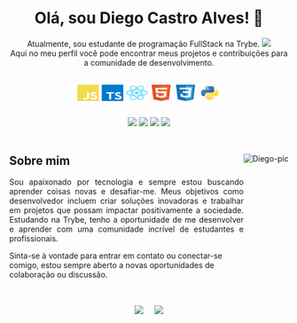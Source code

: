 <div align="center">
<h1>Olá, sou Diego Castro Alves! 👋</h1>

Atualmente, sou estudante de programação FullStack na Trybe. <a href="https://www.betrybe.com" target="_blank"><img src="https://t1.gstatic.com/faviconV2?client=SOCIAL&type=FAVICON&fallback_opts=TYPE,SIZE,URL&url=https://www.betrybe.com/&size=16"></a><br>Aqui no meu perfil você pode encontrar meus projetos e contribuições para a comunidade de desenvolvimento.

<div style="display: inline_block"><br>
  <img align="center" alt="Diego-Js" height="30" width="40" src="https://raw.githubusercontent.com/devicons/devicon/master/icons/javascript/javascript-plain.svg">
  <img align="center" alt="Diego-Ts" height="30" width="40" src="https://raw.githubusercontent.com/devicons/devicon/master/icons/typescript/typescript-plain.svg">
  <img align="center" alt="Diego-React" height="30" width="40" src="https://raw.githubusercontent.com/devicons/devicon/master/icons/react/react-original.svg">
  <img align="center" alt="Diego-HTML" height="30" width="40" src="https://raw.githubusercontent.com/devicons/devicon/master/icons/html5/html5-original.svg">
  <img align="center" alt="Diego-CSS" height="30" width="40" src="https://raw.githubusercontent.com/devicons/devicon/master/icons/css3/css3-original.svg">
  <img align="center" alt="Diego-Python" height="30" width="40" src="https://raw.githubusercontent.com/devicons/devicon/master/icons/python/python-original.svg">

</div>

##

<div>
  <a href="https://www.linkedin.com/in/diego-castro-alves/" target="_blank"><img src="https://img.shields.io/badge/-LinkedIn-%230077B5?style=for-the-badge&logo=linkedin&logoColor=white" target="_blank"></a>
  <a href = "mailto:diego.castroalves0@gmail.com"><img src="https://img.shields.io/badge/-Gmail-%23333?style=for-the-badge&logo=gmail&logoColor=white" target="_blank"></a>
  <a href="https://www.instagram.com/diego.castroow/" target="_blank"><img src="https://img.shields.io/badge/-Instagram-%23E4405F?style=for-the-badge&logo=instagram&logoColor=white" target="_blank"></a>
  <a href="https://discord.gg/ZH3ukaUC" rel="nofollow"><img src="https://camo.githubusercontent.com/3f990cfefb64f13d28397fe586c3aa38a81fde585de479205d63c79363ebe07a/68747470733a2f2f696d672e736869656c64732e696f2f62616467652f446973636f72642d3732383944413f7374796c653d666f722d7468652d6261646765266c6f676f3d646973636f7264266c6f676f436f6c6f723d7768697465" data-canonical-src="https://img.shields.io/badge/Discord-7289DA?style=for-the-badge&amp;logo=discord&amp;logoColor=white" style="max-width: 100%;"></a>
   
</div>
</div>
<br>

<div>
<img align="right" alt="Diego-pic" height="200" src="https://cdn.discordapp.com/attachments/961693429480448070/1065779301993168967/githubImg.png">

## Sobre mim

<p align="justify">
Sou apaixonado por tecnologia e sempre estou buscando aprender coisas novas e desafiar-me. Meus objetivos como desenvolvedor incluem criar soluções inovadoras e trabalhar em projetos que possam impactar positivamente a sociedade. Estudando na Trybe, tenho a oportunidade de me desenvolver e aprender com uma comunidade incrível de estudantes e profissionais.

Sinta-se à vontade para entrar em contato ou conectar-se comigo, estou sempre aberto a novas oportunidades de colaboração ou discussão.

</p>
</div>

##

<br>

<div align="center">
  <picture>
    <source media="(prefers-color-scheme: dark)" height="180em" srcset="https://github-readme-stats.vercel.app/api?username=diegocastroalves&show_icons=true&include_all_commits=true&count_private=true&theme=react">
    <img height="180em" src="https://github-readme-stats.vercel.app/api?username=diegocastroalves&show_icons=true&include_all_commits=true&count_private=true&theme=swift">
  </picture>
  &nbsp;&nbsp;&nbsp;
  <picture>
    <source media="(prefers-color-scheme: dark)" align="left" height="180em" srcset="https://github-readme-stats.vercel.app/api/top-langs/?username=diegocastroalves&layout=compact&langs_count=7&theme=react">
    <img height="180em" src="https://github-readme-stats.vercel.app/api/top-langs/?username=diegocastroalves&layout=compact&langs_count=7&theme=swift">
  </picture>
</div>
